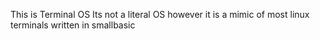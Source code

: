 This is Terminal OS 
Its not a literal OS however it is a mimic of most linux terminals written in smallbasic
